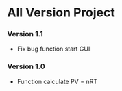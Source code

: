 # All Version Project

### Version 1.1

- Fix bug function start GUI

### Version 1.0

- Function calculate PV = nRT